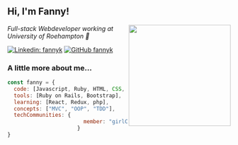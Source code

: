 <h2> Hi, I'm Fanny!</h2>
<img align='right' src="https://i.imgur.com/IkdLIvu.gif" width="230">
<p><em>Full-stack Webdeveloper working at University of Roehampton 💼
</em></p>


[![Linkedin: fannyk](https://img.shields.io/badge/-fannyk-blue?style=flat-square&logo=Linkedin&logoColor=white&link=https://www.linkedin.com/in/fannyk/)](https://www.linkedin.com/in/fannyk/)
[![GitHub fannyk](https://img.shields.io/github/followers/karlsson2?label=follow&style=social)](https://github.com/Karlsson2)


### A little more about me...  

```javascript
const fanny = {
  code: [Javascript, Ruby, HTML, CSS, SQL],
  tools: [Ruby on Rails, Bootstrap],
  learning: [React, Redux, php],
  concepts: ["MVC", "OOP", "TDD"],
  techCommunities: {
                        member: "girlCode"
                      }
}
```
